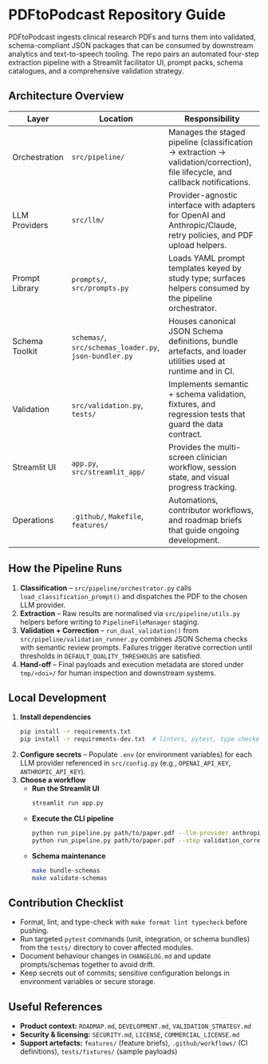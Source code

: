 # PDFtoPodcast Repository Guide

PDFtoPodcast ingests clinical research PDFs and turns them into validated, schema-compliant JSON packages that can be consumed by downstream analytics and text-to-speech tooling. The repo pairs an automated four-step extraction pipeline with a Streamlit facilitator UI, prompt packs, schema catalogues, and a comprehensive validation strategy.

## Architecture Overview
| Layer | Location | Responsibility |
| --- | --- | --- |
| Orchestration | `src/pipeline/` | Manages the staged pipeline (classification → extraction → validation/correction), file lifecycle, and callback notifications. |
| LLM Providers | `src/llm/` | Provider-agnostic interface with adapters for OpenAI and Anthropic/Claude, retry policies, and PDF upload helpers. |
| Prompt Library | `prompts/`, `src/prompts.py` | Loads YAML prompt templates keyed by study type; surfaces helpers consumed by the pipeline orchestrator. |
| Schema Toolkit | `schemas/`, `src/schemas_loader.py`, `json-bundler.py` | Houses canonical JSON Schema definitions, bundle artefacts, and loader utilities used at runtime and in CI. |
| Validation | `src/validation.py`, `tests/` | Implements semantic + schema validation, fixtures, and regression tests that guard the data contract. |
| Streamlit UI | `app.py`, `src/streamlit_app/` | Provides the multi-screen clinician workflow, session state, and visual progress tracking. |
| Operations | `.github/`, `Makefile`, `features/` | Automations, contributor workflows, and roadmap briefs that guide ongoing development. |

## How the Pipeline Runs
1. **Classification** – `src/pipeline/orchestrator.py` calls `load_classification_prompt()` and dispatches the PDF to the chosen LLM provider.
2. **Extraction** – Raw results are normalised via `src/pipeline/utils.py` helpers before writing to `PipelineFileManager` staging.
3. **Validation + Correction** – `run_dual_validation()` from `src/pipeline/validation_runner.py` combines JSON Schema checks with semantic review prompts. Failures trigger iterative correction until thresholds in `DEFAULT_QUALITY_THRESHOLDS` are satisfied.
4. **Hand-off** – Final payloads and execution metadata are stored under `tmp/<doi>/` for human inspection and downstream systems.

## Local Development
1. **Install dependencies**
   ```bash
   pip install -r requirements.txt
   pip install -r requirements-dev.txt  # linters, pytest, type checkers
   ```
2. **Configure secrets** – Populate `.env` (or environment variables) for each LLM provider referenced in `src/config.py` (e.g., `OPENAI_API_KEY`, `ANTHROPIC_API_KEY`).
3. **Choose a workflow**
   - **Run the Streamlit UI**
     ```bash
     streamlit run app.py
     ```
   - **Execute the CLI pipeline**
     ```bash
     python run_pipeline.py path/to/paper.pdf --llm-provider anthropic
     python run_pipeline.py path/to/paper.pdf --step validation_correction --max-iterations 2
     ```
   - **Schema maintenance**
     ```bash
     make bundle-schemas
     make validate-schemas
     ```

## Contribution Checklist
- Format, lint, and type-check with `make format lint typecheck` before pushing.
- Run targeted `pytest` commands (unit, integration, or schema bundles) from the `tests/` directory to cover affected modules.
- Document behaviour changes in `CHANGELOG.md` and update prompts/schemas together to avoid drift.
- Keep secrets out of commits; sensitive configuration belongs in environment variables or secure storage.

## Useful References
- **Product context:** `ROADMAP.md`, `DEVELOPMENT.md`, `VALIDATION_STRATEGY.md`
- **Security & licensing:** `SECURITY.md`, `LICENSE`, `COMMERCIAL_LICENSE.md`
- **Support artefacts:** `features/` (feature briefs), `.github/workflows/` (CI definitions), `tests/fixtures/` (sample payloads)
